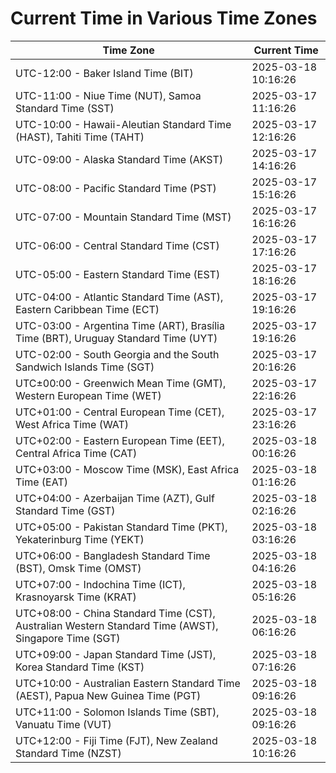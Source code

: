 # Current Time in Various Time Zones

| Time Zone | Current Time |
|-----------|--------------|
| UTC-12:00 - Baker Island Time (BIT) | 2025-03-18 10:16:26 |
| UTC-11:00 - Niue Time (NUT), Samoa Standard Time (SST) | 2025-03-17 11:16:26 |
| UTC-10:00 - Hawaii-Aleutian Standard Time (HAST), Tahiti Time (TAHT) | 2025-03-17 12:16:26 |
| UTC-09:00 - Alaska Standard Time (AKST) | 2025-03-17 14:16:26 |
| UTC-08:00 - Pacific Standard Time (PST) | 2025-03-17 15:16:26 |
| UTC-07:00 - Mountain Standard Time (MST) | 2025-03-17 16:16:26 |
| UTC-06:00 - Central Standard Time (CST) | 2025-03-17 17:16:26 |
| UTC-05:00 - Eastern Standard Time (EST) | 2025-03-17 18:16:26 |
| UTC-04:00 - Atlantic Standard Time (AST), Eastern Caribbean Time (ECT) | 2025-03-17 19:16:26 |
| UTC-03:00 - Argentina Time (ART), Brasília Time (BRT), Uruguay Standard Time (UYT) | 2025-03-17 19:16:26 |
| UTC-02:00 - South Georgia and the South Sandwich Islands Time (SGT) | 2025-03-17 20:16:26 |
| UTC±00:00 - Greenwich Mean Time (GMT), Western European Time (WET) | 2025-03-17 22:16:26 |
| UTC+01:00 - Central European Time (CET), West Africa Time (WAT) | 2025-03-17 23:16:26 |
| UTC+02:00 - Eastern European Time (EET), Central Africa Time (CAT) | 2025-03-18 00:16:26 |
| UTC+03:00 - Moscow Time (MSK), East Africa Time (EAT) | 2025-03-18 01:16:26 |
| UTC+04:00 - Azerbaijan Time (AZT), Gulf Standard Time (GST) | 2025-03-18 02:16:26 |
| UTC+05:00 - Pakistan Standard Time (PKT), Yekaterinburg Time (YEKT) | 2025-03-18 03:16:26 |
| UTC+06:00 - Bangladesh Standard Time (BST), Omsk Time (OMST) | 2025-03-18 04:16:26 |
| UTC+07:00 - Indochina Time (ICT), Krasnoyarsk Time (KRAT) | 2025-03-18 05:16:26 |
| UTC+08:00 - China Standard Time (CST), Australian Western Standard Time (AWST), Singapore Time (SGT) | 2025-03-18 06:16:26 |
| UTC+09:00 - Japan Standard Time (JST), Korea Standard Time (KST) | 2025-03-18 07:16:26 |
| UTC+10:00 - Australian Eastern Standard Time (AEST), Papua New Guinea Time (PGT) | 2025-03-18 09:16:26 |
| UTC+11:00 - Solomon Islands Time (SBT), Vanuatu Time (VUT) | 2025-03-18 09:16:26 |
| UTC+12:00 - Fiji Time (FJT), New Zealand Standard Time (NZST) | 2025-03-18 10:16:26 |
